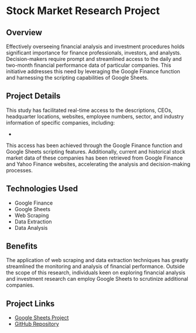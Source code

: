 # Stock Market Research Project


## Overview

Effectively overseeing financial analysis and investment procedures holds significant importance for finance professionals, investors, and analysts. Decision-makers require prompt and streamlined access to the daily and two-month financial performance data of particular companies. This initiative addresses this need by leveraging the Google Finance function and harnessing the scripting capabilities of Google Sheets.

## Project Details

This study has facilitated real-time access to the descriptions, CEOs, headquarter locations, websites, employee numbers, sector, and industry information of specific companies, including:

- 

This access has been achieved through the Google Finance function and Google Sheets scripting features. Additionally, current and historical stock market data of these companies has been retrieved from Google Finance and Yahoo Finance websites, accelerating the analysis and decision-making processes.

## Technologies Used

- Google Finance
- Google Sheets
- Web Scraping
- Data Extraction
- Data Analysis

## Benefits

The application of web scraping and data extraction techniques has greatly streamlined the monitoring and analysis of financial performance. Outside the scope of this research, individuals keen on exploring financial analysis and investment research can employ Google Sheets to scrutinize additional companies.

## Project Links

- [Google Sheets Project](https://docs.google.com/spreadsheets/d/1KikqYfCYBxVdSWOTMxT1RxSDY7cK6yvBLjFnG04TvZs/edit?usp=sharing)
- [GitHub Repository](https://github.com/SLAVICMIKE/StockMarketProject)





